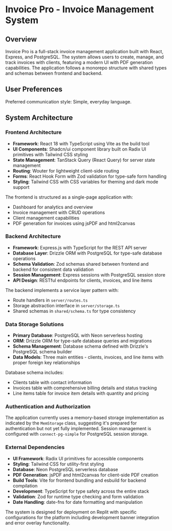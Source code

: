 # Invoice Pro - Invoice Management System

## Overview

Invoice Pro is a full-stack invoice management application built with React, Express, and PostgreSQL. The system allows users to create, manage, and track invoices with clients, featuring a modern UI with PDF generation capabilities. The application follows a monorepo structure with shared types and schemas between frontend and backend.

## User Preferences

Preferred communication style: Simple, everyday language.

## System Architecture

### Frontend Architecture
- **Framework**: React 18 with TypeScript using Vite as the build tool
- **UI Components**: Shadcn/ui component library built on Radix UI primitives with Tailwind CSS styling
- **State Management**: TanStack Query (React Query) for server state management
- **Routing**: Wouter for lightweight client-side routing
- **Forms**: React Hook Form with Zod validation for type-safe form handling
- **Styling**: Tailwind CSS with CSS variables for theming and dark mode support

The frontend is structured as a single-page application with:
- Dashboard for analytics and overview
- Invoice management with CRUD operations
- Client management capabilities
- PDF generation for invoices using jsPDF and html2canvas

### Backend Architecture
- **Framework**: Express.js with TypeScript for the REST API server
- **Database Layer**: Drizzle ORM with PostgreSQL for type-safe database operations
- **Schema Validation**: Zod schemas shared between frontend and backend for consistent data validation
- **Session Management**: Express sessions with PostgreSQL session store
- **API Design**: RESTful endpoints for clients, invoices, and line items

The backend implements a service layer pattern with:
- Route handlers in `server/routes.ts`
- Storage abstraction interface in `server/storage.ts` 
- Shared schemas in `shared/schema.ts` for type consistency

### Data Storage Solutions
- **Primary Database**: PostgreSQL with Neon serverless hosting
- **ORM**: Drizzle ORM for type-safe database queries and migrations
- **Schema Management**: Database schema defined with Drizzle's PostgreSQL schema builder
- **Data Models**: Three main entities - clients, invoices, and line items with proper foreign key relationships

Database schema includes:
- Clients table with contact information
- Invoices table with comprehensive billing details and status tracking
- Line items table for invoice item details with quantity and pricing

### Authentication and Authorization
The application currently uses a memory-based storage implementation as indicated by the `MemStorage` class, suggesting it's prepared for authentication but not yet fully implemented. Session management is configured with `connect-pg-simple` for PostgreSQL session storage.

### External Dependencies
- **UI Framework**: Radix UI primitives for accessible components
- **Styling**: Tailwind CSS for utility-first styling
- **Database**: Neon PostgreSQL serverless database
- **PDF Generation**: jsPDF and html2canvas for client-side PDF creation
- **Build Tools**: Vite for frontend bundling and esbuild for backend compilation
- **Development**: TypeScript for type safety across the entire stack
- **Validation**: Zod for runtime type checking and form validation
- **Date Handling**: date-fns for date formatting and manipulation

The system is designed for deployment on Replit with specific configurations for the platform including development banner integration and error overlay functionality.